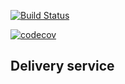 [![Build Status](https://travis-ci.com/JuliaBorovets/DeliveryService.svg?branch=master)](https://travis-ci.com/JuliaBorovets/DeliveryService)

[![codecov](https://codecov.io/gh/JuliaBorovets/DeliveryService/branch/master/graph/badge.svg)](https://codecov.io/gh/JuliaBorovets/DeliveryService)

## Delivery service

